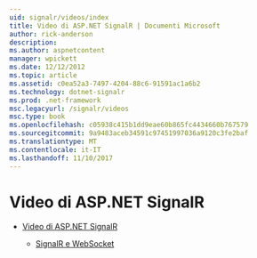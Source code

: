 ```yaml
---
uid: signalr/videos/index
title: Video di ASP.NET SignalR | Documenti Microsoft
author: rick-anderson
description: 
ms.author: aspnetcontent
manager: wpickett
ms.date: 12/12/2012
ms.topic: article
ms.assetid: c0ea52a3-7497-4204-88c6-91591ac1a6b2
ms.technology: dotnet-signalr
ms.prod: .net-framework
msc.legacyurl: /signalr/videos
msc.type: book
ms.openlocfilehash: c05938c415b1dd9eae60b865fc4434660b767579
ms.sourcegitcommit: 9a9483aceb34591c97451997036a9120c3fe2baf
ms.translationtype: MT
ms.contentlocale: it-IT
ms.lasthandoff: 11/10/2017
---
```

<a name="aspnet-signalr-videos"></a>Video di ASP.NET SignalR
====================
- [Video di ASP.NET SignalR](getting-started/index.md)

    - [SignalR e WebSocket](getting-started/signalr-and-web-sockets.md)
